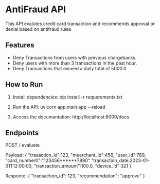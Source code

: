 # AntiFraud API

This API evalutes credit card transaction and recommends approval or denial based on antifraud rules

## Features

- Deny Transactions from users with previous chargebacks.
- Deny users with more than 3 transactions in the past hour.
- Deny Transactions that exceed a daily total of 5000.0

## How to Run

1. Install dependencies:
    pip install -r requerements.txt

2. Run the API:
    uvicorn app.main:app --reload

3. Access the documantation:
    http://localhost:8000/docs

## Endpoints

POST / evaluete

Payload:
{
    "trasaction_id":123,
    "meerchant_id":456,
    "user_id":789,
    "card_number0":"123456******7890"
    "transaction_date:2023-01-01T12:00:00,
    "transaction_amount":100.0,
    "device_id":321
}

Responte:
{
    "transaction_id": 123,
    "recommendation": "approve"
}
